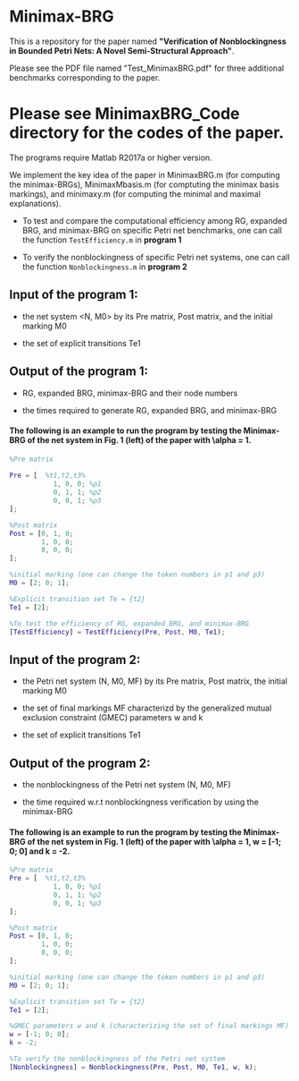 # Minimax-BRG

This is a repository for the paper named **"Verification of Nonblockingness in Bounded Petri Nets: A Novel Semi-Structural Approach"**.

Please see the PDF file named "Test_MinimaxBRG.pdf" for three additional benchmarks corresponding to the paper.

# Please see MinimaxBRG_Code directory for the codes of the paper.

The programs require Matlab R2017a or higher version.

We implement the key idea of the paper in MinimaxBRG.m (for computing the minimax-BRGs), MinimaxMbasis.m (for comptuting the minimax basis markings), and minimaxy.m (for computing the minimal and maximal explanations).

* To test and compare the computational efficiency among RG, expanded BRG, and minimax-BRG on specific Petri net benchmarks, one can call the function ``TestEfficiency.m`` in **program 1**

* To verify the nonblockingness of specific Petri net systems, one can call the function ``Nonblockingness.m`` in **program 2**

## Input of the program 1:

* the net system <N, M0> by its Pre matrix, Post matrix, and the initial marking M0

* the set of explicit transitions Te1

## Output of the program 1:

* RG, expanded BRG, minimax-BRG and their node numbers

* the times required to generate RG, expanded BRG, and minimax-BRG

#### The following is an example to run the program by testing the Minimax-BRG of the net system in Fig. 1 (left) of the paper with \alpha = 1.

```MATLAB
%Pre matrix
         
Pre = [  %t1,t2,t3%
           1, 0, 0; %p1
           0, 1, 1; %p2
           0, 0, 1; %p3
];

%Post matrix
Post = [0, 1, 0;
        1, 0, 0;
        0, 0, 0;
];

%initial marking (one can change the token numbers in p1 and p3)
M0 = [2; 0; 1];

%Explicit transition set Te = {t2}
Te1 = [2];

%To test the efficiency of RG, expanded BRG, and minimax-BRG
[TestEfficiency] = TestEfficiency(Pre, Post, M0, Te1);
```

## Input of the program 2:

* the Petri net system (N, M0, MF) by its Pre matrix, Post matrix, the initial marking M0

* the set of final markings MF characterizd by the generalized mutual exclusion constraint (GMEC) parameters w and k

* the set of explicit transitions Te1

## Output of the program 2:

* the nonblockingness of the Petri net system (N, M0, MF)

* the time required w.r.t nonblockingness verification by using the minimax-BRG

#### The following is an example to run the program by testing the Minimax-BRG of the net system in Fig. 1 (left) of the paper with \alpha = 1, w = [-1; 0; 0] and k = -2.

```MATLAB
%Pre matrix
Pre = [  %t1,t2,t3%
           1, 0, 0; %p1
           0, 1, 1; %p2
           0, 0, 1; %p3
];

%Post matrix
Post = [0, 1, 0;
        1, 0, 0;
        0, 0, 0;
];

%initial marking (one can change the token numbers in p1 and p3)
M0 = [2; 0; 1];

%Explicit transition set Te = {t2}
Te1 = [2];

%GMEC parameters w and k (characterizing the set of final markings MF)
w = [-1; 0; 0];
k = -2;

%To verify the nonblockingness of the Petri net system
[Nonblockingness] = Nonblockingness(Pre, Post, M0, Te1, w, k);
```



